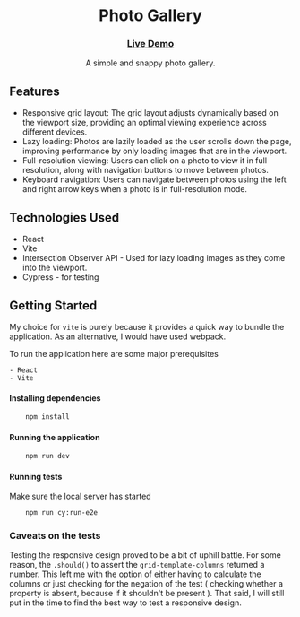 <h1 align="center">Photo Gallery</h1>

<div align="center">
  <h3>
    <a href="https://kisi-marketplace-challenge.vercel.app/" target="_blank">
      Live Demo
    </a>
    
  </h3>
</div>

<p align=center>A simple and snappy photo gallery.</p>

## Features

- Responsive grid layout: The grid layout adjusts dynamically based on the viewport size, providing an optimal viewing experience across different devices.
- Lazy loading: Photos are lazily loaded as the user scrolls down the page, improving performance by only loading images that are in the viewport.
- Full-resolution viewing: Users can click on a photo to view it in full resolution, along with navigation buttons to move between photos.
- Keyboard navigation: Users can navigate between photos using the left and right arrow keys when a photo is in full-resolution mode.

## Technologies Used

- React
- Vite
- Intersection Observer API - Used for lazy loading images as they come into the viewport.
- Cypress - for testing

## Getting Started

My choice for `vite` is purely because it provides a quick way to bundle the application. As an alternative, I would have used webpack.

To run the application here are some major prerequisites

    - React
    - Vite

#### Installing dependencies

```bash
    npm install
```

#### Running the application

```bash
    npm run dev
```

#### Running tests

Make sure the local server has started

```bash
    npm run cy:run-e2e
```

### Caveats on the tests

Testing the responsive design proved to be a bit of uphill battle. For some reason, the `.should()` to assert the `grid-template-columns` returned a number.
This left me with the option of either having to calculate the columns or just checking for the negation of the test ( checking whether a property is absent, because if it shouldn't be present ). That said, I will still put in the time to find the best way to test a responsive design.
